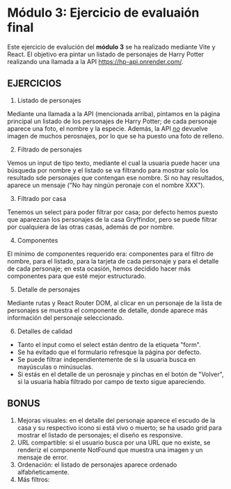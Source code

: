 # Módulo 3: Ejercicio de evaluaión final

Este ejercicio de evalución del **módulo 3** se ha realizado mediante Vite y React. El objetivo era pintar un listado de personajes de Harry Potter realizando una llamada a la API https://hp-api.onrender.com/.

## EJERCICIOS

1. Listado de personajes

Mediante una llamada a la API (mencionada arriba), pintamos en la página principal un listado de los personajes de Harry Potter; de cada personaje aparece una foto, el nombre y la especie.
Además, la API <u>*no*</u> devuelve imagen de muchos perosnajes, por lo que se ha puesto una foto de relleno.

2. Filtrado de personajes

Vemos un input de tipo texto, mediante el cual la usuaria puede hacer una búsqueda por nombre y el listado se va filtrando para mostrar solo los resultado sde personajes que contengan ese nombre. Si no hay resultados, aparece un mensaje ("No hay ningún peronaje con el nombre XXX").

3. Filtrado por casa

Tenemos un select para poder filtrar por casa; por defecto hemos puesto que aparezcan los personajes de la casa Gryffindor, pero se puede filtrar por cualquiera de las otras casas, además de por nombre.

4. Componentes

El mínimo de componentes requerido era: componentes para el filtro de nombre, para el listado, para la tarjeta de cada personaje y para el detalle de cada personaje; en esta ocasión, hemos decidido hacer más componentes para que esté mejor estructurado.

5. Detalle de personajes

Mediante rutas y React Router DOM, al clicar en un personaje de la lista de personajes se muestra el componente de detalle, donde aparece más información del personaje seleccionado.

6. Detalles de calidad

- Tanto el input como el select están dentro de la etiqueta "form".
- Se ha evitado que el formulario refresque la página por defecto.
- Se puede filtrar independientemente de si la usuaria busca en mayúsculas o minúsuclas.
- Si estás en el detalle de un perosnaje y pinchas en el botón de "Volver", si la usuaria había filtrado por campo de texto sigue apareciendo.

## BONUS

1. Mejoras visuales: en el detalle del personaje aparece el escudo de la casa y su respectivo icono si está vivo o muerto; se ha usado grid para mostrar el listado de personajes; el diseño es responsive.
2. URL compartible: si el usuario busca por una URL que no existe, se renderiz el componente NotFound que muestra una imagen y un mensaje de error.
3. Ordenación: el listado de personajes aparece ordenado alfabñeticamente.
4. Más filtros: